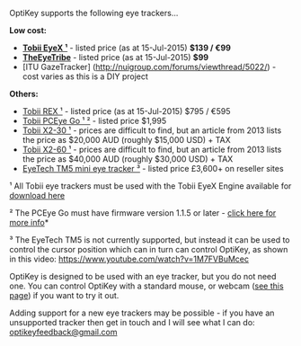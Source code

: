 OptiKey supports the following eye trackers...

**Low cost:**

* [**Tobii EyeX ¹**](http://www.tobii.com/en/eye-experience/buy/) - listed price (as at 15-Jul-2015) **$139 / €99**
* [**TheEyeTribe**](https://theeyetribe.com/order/) - listed price (as at 15-Jul-2015) **$99**
* [ITU GazeTracker] (http://nuigroup.com/forums/viewthread/5022/) - cost varies as this is a DIY project

**Others:**

* [Tobii REX ¹](http://www.tobii.com/en/eye-experience/buy/buy-rex/) - listed price (as at 15-Jul-2015) $795 / €595
* [Tobii PCEye Go ¹ ²](http://www.tobiiati-webshop.com/products/tobii-pceye-go) - listed price $1,995
* [Tobii X2-30 ¹](http://www.tobii.com/en/eye-tracking-research/global/products/hardware/tobii-x2-30-eye-tracker/) - prices are difficult to find, but an article from 2013 lists the price as $20,000 AUD (roughly $15,000 USD) + TAX
* [Tobii X2-60 ¹](http://www.tobii.com/en/eye-tracking-research/global/products/hardware/tobii-x2-60-eye-tracker/) - prices are difficult to find, but an article from 2013 lists the price as $40,000 AUD (roughly $30,000 USD) + TAX
* [EyeTech TM5 mini eye tracker ³](http://www.eyetechds.com/tm5-mini-assistive-tech.html) - listed price £3,600+ on reseller sites

¹ All Tobii eye trackers must be used with the Tobii EyeX Engine available for [download here](http://www.tobii.com/en/eye-experience/dev/eyex-engine/)

² The PCEye Go must have firmware version 1.1.5 or later - [click here for more info](https://github.com/JuliusSweetland/OptiKey/wiki/Using-the-Tobii-PCEye-Go-tracker)*

³ The EyeTech TM5 is not currently supported, but instead it can be used to control the cursor position which can in turn can control OptiKey, as shown in this video: https://www.youtube.com/watch?v=1M7FVBuMcec

OptiKey is designed to be used with an eye tracker, but you do not need one. You can control OptiKey with a standard mouse, or webcam ([see this page](https://github.com/JuliusSweetland/OptiKey/wiki/Using-webcams)) if you want to try it out.

Adding support for a new eye trackers may be possible - if you have an unsupported tracker then get in touch and I will see what I can do: [optikeyfeedback@gmail.com](mailto:optikeyfeedback@gmail.com)